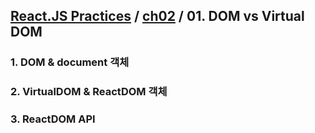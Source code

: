 ## [React.JS Practices](https://github.com/kickscar-javascript/react-practices) / [ch02](https://github.com/kickscar-javascript/react-practices/tree/master/ch02) / 01. DOM vs Virtual DOM

### 1. DOM & document 객체


### 2. VirtualDOM & ReactDOM 객체


### 3. ReactDOM API
